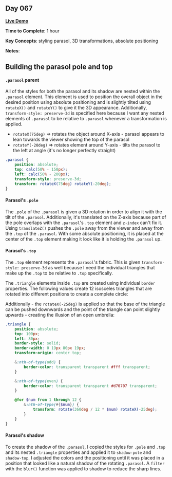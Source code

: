 ## Day 067

**<a href="https://css100.aniqa.dev#day-067">Live Demo</a>**

**Time to Complete**: 1 hour

**Key Concepts**: styling parasol, 3D transformations, absolute positioning

**Notes**:

## Building the parasol pole and top

#### `.parasol` parent

All of the styles for both the parasol and its shadow are nested within the `.parasol` element. This element is used to position the overall object in the desired position using absolute positioning and is slightly tilted using `rotateX()` and `rotateY()` to give it the 3D appearance. Additionally, `transform-style: preserve-3d` is specified here because I want any nested elements of `.parasol` to be relative to `.parasol` whenever a transformation is applied.

- `rotateX(75deg)` => rotates the object around X-axis - parasol appears to lean towards the viewer showing the top of the parasol
- `rotateY(-20deg)` => rotates element around Y-axis - tilts the parasol to the left at angle (it's no longer perfectly straight)

```scss
.parasol {
	position: absolute;
	top: calc(50% - 150px);
	left: calc(50% - 200px);
	transform-style: preserve-3d;
	transform: rotateX(75deg) rotateY(-20deg);
}
```

#### Parasol's `.pole`

The `.pole` of the `.parasol` is given a 3D rotation in order to align it with the tilt of the `.parasol`. Additionally, it's translated on the Z-axis because part of the pole overlaps with the `.parasol`'s `.top` element and `z-index` can't fix it. Using `translateZ()` pushes the `.pole` away from the viewer and away from the `.top` of the `.parasol`. With some absolute positioning, it is placed at the center of the `.top` element making it look like it is holding the `.parasol` up.

#### Parasol's `.top`

The `.top` element represents the `.parasol`'s fabric. This is given `transform-style: preserve-3d` as well because I need the individual triangles that make up the `.top` to be relative to `.top` specifically.

The `.triangle` elements inside `.top` are created using individual `border` properties. The following values create 12 isosceles triangles that are rotated into different positions to create a complete circle:

Additionally - the `rotateX(-25deg)` is applied so that the base of the triangle can be pushed downwards and the point of the triangle can point slightly upwards - creating the illusion of an open umbrella:

```scss
.triangle {
	position: absolute;
	top: 100px;
	left: 80px;
	border-style: solid;
	border-width: 0 19px 80px 19px;
	transform-origin: center top;

	&:nth-of-type(odd) {
		border-color: transparent transparent #fff transparent;
	}

	&:nth-of-type(even) {
		border-color: transparent transparent #d70707 transparent;
	}

	@for $num from 1 through 12 {
		&:nth-of-type(#{$num}) {
			transform: rotate(360deg / 12 * $num) rotateX(-25deg);
		}
	}
}
```

#### Parasol's shadow

To create the shadow of the `.parasol`, I copied the styles for `.pole` and `.top` and its nested `.triangle` properties and applied it to `shadow-pole` and `shadow-top`. I adjusted the colors and the positioning until it was placed in a position that looked like a natural shadow of the rotating `.parasol`. A `filter` with the `blur()` function was applied to shadow to reduce the sharp lines.
